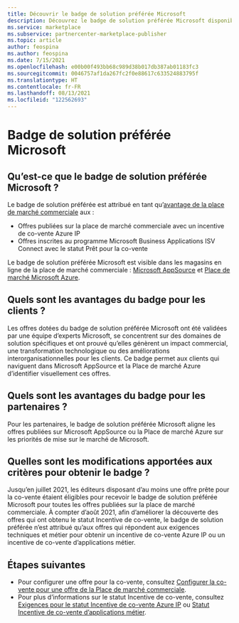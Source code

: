 ```yaml
---
title: Découvrir le badge de solution préférée Microsoft
description: Découvrez le badge de solution préférée Microsoft disponible dans la Place de marché Azure.
ms.service: marketplace
ms.subservice: partnercenter-marketplace-publisher
ms.topic: article
author: feospina
ms.author: feospina
ms.date: 7/15/2021
ms.openlocfilehash: e00b00f493bb68c989d38b017db387ab01183fc3
ms.sourcegitcommit: 0046757af1da267fc2f0e88617c633524883795f
ms.translationtype: HT
ms.contentlocale: fr-FR
ms.lasthandoff: 08/13/2021
ms.locfileid: "122562693"
---
```

# <a name="microsoft-preferred-solution-badge"></a>Badge de solution préférée Microsoft

## <a name="what-is-the-microsoft-preferred-solution-badge"></a>Qu’est-ce que le badge de solution préférée Microsoft ?

Le badge de solution préférée est attribué en tant qu’[avantage de la place de marché commerciale](./co-sell-overview.md) aux :

- Offres publiées sur la place de marché commerciale avec un incentive de co-vente Azure IP
- Offres inscrites au programme Microsoft Business Applications ISV Connect avec le statut Prêt pour la co-vente

Le badge de solution préférée Microsoft est visible dans les magasins en ligne de la place de marché commerciale : [Microsoft AppSource](https://appsource.microsoft.com/en-us/home) et [Place de marché Microsoft Azure](https://azuremarketplace.microsoft.com/en-us/home).

## <a name="how-does-the-badge-benefit-customers"></a>Quels sont les avantages du badge pour les clients ?

Les offres dotées du badge de solution préférée Microsoft ont été validées par une équipe d’experts Microsoft, se concentrent sur des domaines de solution spécifiques et ont prouvé qu’elles génèrent un impact commercial, une transformation technologique ou des améliorations interorganisationnelles pour les clients. Ce badge permet aux clients qui naviguent dans Microsoft AppSource et la Place de marché Azure d’identifier visuellement ces offres.

## <a name="how-does-the-badge-benefit-partners"></a>Quels sont les avantages du badge pour les partenaires ?

Pour les partenaires, le badge de solution préférée Microsoft aligne les offres publiées sur Microsoft AppSource ou la Place de marché Azure sur les priorités de mise sur le marché de Microsoft.

## <a name="what-are-the-changes-to-the-criteria-to-achieve-the-badge"></a>Quelles sont les modifications apportées aux critères pour obtenir le badge ?

Jusqu’en juillet 2021, les éditeurs disposant d’au moins une offre prête pour la co-vente étaient éligibles pour recevoir le badge de solution préférée Microsoft pour toutes les offres publiées sur la place de marché commerciale. À compter d’août 2021, afin d’améliorer la découverte des offres qui ont obtenu le statut Incentive de co-vente, le badge de solution préférée n’est attribué qu’aux offres qui répondent aux exigences techniques et métier pour obtenir un incentive de co-vente Azure IP ou un incentive de co-vente d’applications métier.  

## <a name="next-steps"></a>Étapes suivantes

- Pour configurer une offre pour la co-vente, consultez [Configurer la co-vente pour une offre de la Place de marché commerciale](./co-sell-configure.md).
- Pour plus d’informations sur le statut Incentive de co-vente, consultez [Exigences pour le statut Incentive de co-vente Azure IP](./co-sell-requirements.md) ou [Statut Incentive de co-vente d’applications métier](./co-sell-requirements.md).